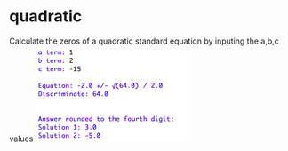# quadratic
Calculate the zeros of a quadratic standard equation by inputing the a,b,c values
![alt text](https://github.com/otjrocks/quadratic/blob/master/Screen%20Shot%202018-09-26%20at%202.39.50%20PM.png?raw=true)

    
